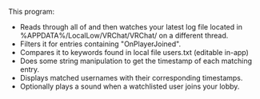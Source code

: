 This program:
- Reads through all of and then watches your latest log file located in %APPDATA%/LocalLow/VRChat/VRChat/ on a different thread.
- Filters it for entries containing "OnPlayerJoined".
- Compares it to keywords found in local file users.txt (editable in-app)
- Does some string manipulation to get the timestamp of each matching entry.
- Displays matched usernames with their corresponding timestamps.
- Optionally plays a sound when a watchlisted user joins your lobby.
